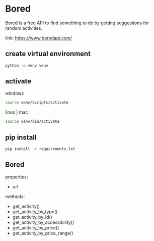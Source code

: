 # Bored

Bored is a free API to find something to do by getting suggestions for random activities.

link: https://www.boredapi.com/

## create virtual environment
```bash
python -m venv venv
```

## activate
windows
```bash
source venv/Scripts/activate
```
linux | mac
```bash
source venv/bin/activate
```

## pip install
```bash
pip install -r requirements.txt
```

## Bored

properties:
- url

methods:
- get_activity()
- get_activity_by_type()
- get_activity_by_id()
- get_activity_by_accessibility()
- get_activity_by_price()
- get_activity_by_price_range()